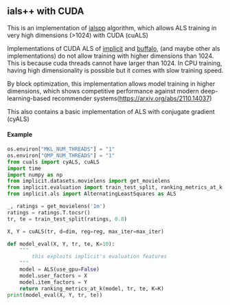 ## ials++ with CUDA

This is an implementation of [ialspp](https://arxiv.org/abs/2110.14044) algorithm, which allows ALS training in very high dimensions (>1024) with CUDA (cuALS)

Implementations of CUDA ALS of [implicit](https://github.com/benfred/implicit) and [buffalo](https://github.com/kakao/buffalo), (and maybe other als implementations) do not allow training with higher dimensions than 1024.
This is because cuda threads cannot have larger than 1024. In CPU training, having high dimensionality is possible but it comes with slow training speed.

By block optimization, this implementation allows model training in higher dimensions, which shows competitive performance against modern deep-learning-based recommender systems(https://arxiv.org/abs/2110.14037)

This also contains a basic implementation of ALS with conjugate gradient (cyALS)

#### Example
```python
os.environ["MKL_NUM_THREADS"] = "1"
os.environ["OMP_NUM_THREADS"] = "1"
from cuals import cyALS, cuALS
import time
import numpy as np
from implicit.datasets.movielens import get_movielens
from implicit.evaluation import train_test_split, ranking_metrics_at_k
from implicit.als import AlternatingLeastSquares as ALS

_, ratings = get_movielens('1m')
ratings = ratings.T.tocsr()
tr, te = train_test_split(ratings, 0.8)

X, Y = cuALS(tr, d=dim, reg=reg, max_iter=max_iter)

def model_eval(X, Y, tr, te, K=10):
    """
        this exploits implicit's evaluation features
    """
    model = ALS(use_gpu=False)
    model.user_factors = X
    model.item_factors = Y
    return ranking_metrics_at_k(model, tr, te, K=K)
print(model_eval(X, Y, tr, te))
```

